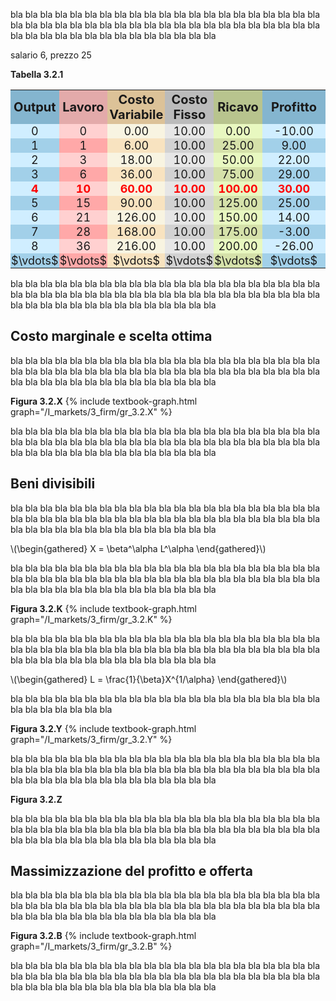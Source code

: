 



bla bla bla bla bla bla bla bla bla bla bla bla bla bla bla bla bla bla bla bla bla bla bla bla bla bla bla bla 
bla bla bla bla bla bla bla bla bla bla bla bla bla bla bla bla bla bla bla bla bla bla bla bla bla bla bla bla


salario 6, prezzo 25


<a id="tab_3.2.1"><strong>Tabella 3.2.1</strong></a>
<!---light blue = #d0eeff --->
<!---darker blue = #a2d0e9 --->
<!---light red = #ffa8a8 --->
<!---darker red = #ffd0d0 --->
<!---buyer darker color = #d5e1aa --->
<!---buyer light color = #e8f8c0 --->
<!---seller darker color = #f8e3c0 --->
<!---seller light color = #f8f4e1 --->
<style>
  .alf th,
  .alf td { padding: 1px; text-align: center; font-size: 18px; }
  .alf th { padding: 3px;  font-size: 20px; }
  .alf th:nth-child(3){ background-color: #DCC298; }
  .alf th:nth-child(4){ background-color: #BBBBBB; }
  .alf th:nth-child(1){ background-color: #84B5CF; }
  .alf th:nth-child(2){ background-color: #e3aaaa; }
  .alf th:nth-child(5){ background-color: #B8C48E; }
  .alf th:nth-child(6){ background-color: #84B5CF; }

  .alf tr:nth-child(2n+1) td:nth-child(3){background: #f8e3c0;} 
  .alf tr:nth-child(2n+2) td:nth-child(3){background: #f8f4e1;} 

  .alf tr:nth-child(2n+1) td:nth-child(1){background: #a2d0e9;} 
  .alf tr:nth-child(2n+2) td:nth-child(1){background: #d0eeff;} 

  .alf tr:nth-child(2n+1) td:nth-child(4){background: #D2D2D2;} 
  .alf tr:nth-child(2n+2) td:nth-child(4){background: #E6E6E6;} 

  .alf tr:nth-child(2n+1) td:nth-child(2){background: #ffa8a8;} 
  .alf tr:nth-child(2n+2) td:nth-child(2){background: #ffd0d0;} 

  .alf tr:nth-child(2n+1) td:nth-child(5){background: #d5e1aa;} 
  .alf tr:nth-child(2n+2) td:nth-child(5){background: #e8f8c0;} 

  .alf tr:nth-child(2n+1) td:nth-child(6){background: #a2d0e9;} 
  .alf tr:nth-child(2n+2) td:nth-child(6){background: #d0eeff;} 

  .alf tr:nth-child(6) {color: red; font-weight: bold; }

</style>

  <table class="alf">
    <tr>
      <th style="width:10%"> Output </th>
      <th style="width:10%"> Lavoro </th>
      <th style="width:15%"> Costo Variabile </th>
      <th style="width:15%"> Costo Fisso </th>
      <th style="width:15%"> Ricavo </th>
      <th style="width:20%"> Profitto </th>
    </tr>
    <tr> <td>0</td> <td>0</td> <td>0.00</td> <td>10.00</td> <td>0.00</td> <td>-10.00</td> </tr>
    <tr> <td>1</td> <td>1</td> <td>6.00</td> <td>10.00</td> <td>25.00</td> <td>9.00</td> </tr>
    <tr> <td>2</td> <td>3</td> <td>18.00</td> <td>10.00</td> <td>50.00</td> <td>22.00</td> </tr>
    <tr> <td>3</td> <td>6</td> <td>36.00</td> <td>10.00</td> <td>75.00</td> <td>29.00</td> </tr>
    <tr> <td>4</td> <td>10</td> <td>60.00</td> <td>10.00</td> <td>100.00</td> <td>30.00</td> </tr>
    <tr> <td>5</td> <td>15</td> <td>90.00</td> <td>10.00</td> <td>125.00</td> <td>25.00</td> </tr>
    <tr> <td>6</td> <td>21</td> <td>126.00</td> <td>10.00</td> <td>150.00</td> <td>14.00</td> </tr>
    <tr> <td>7</td> <td>28</td> <td>168.00</td> <td>10.00</td> <td>175.00</td> <td>-3.00</td> </tr>
    <tr> <td>8</td> <td>36</td> <td>216.00</td> <td>10.00</td> <td>200.00</td> <td>-26.00</td> </tr>
    <tr> <td>$\vdots$</td> <td>$\vdots$</td> <td>$\vdots$</td> <td>$\vdots$</td> <td>$\vdots$</td> <td>$\vdots$</td> </tr>
  </table>





bla bla bla bla bla bla bla bla bla bla bla bla bla bla bla bla bla bla bla bla bla bla bla bla bla bla bla bla 
bla bla bla bla bla bla bla bla bla bla bla bla bla bla bla bla bla bla bla bla bla bla bla bla bla bla bla bla

<h2 id="SUBSEC_mc-it">Costo marginale e scelta ottima</h2>
bla bla bla bla bla bla bla bla bla bla bla bla bla bla bla bla bla bla bla bla bla bla bla bla bla bla bla bla 
bla bla bla bla bla bla bla bla bla bla bla bla bla bla bla bla bla bla bla bla bla bla bla bla bla bla bla bla

<a id="gr_3.2.X"><strong>Figura 3.2.X</strong></a>
{% include textbook-graph.html graph="/I_markets/3_firm/gr_3.2.X" %}

bla bla bla bla bla bla bla bla bla bla bla bla bla bla bla bla bla bla bla bla bla bla bla bla bla bla bla bla 
bla bla bla bla bla bla bla bla bla bla bla bla bla bla bla bla bla bla bla bla bla bla bla bla bla bla bla bla





<h2 id="SUBSEC_costs-it">Beni divisibili</h2>
bla bla bla bla bla bla bla bla bla bla bla bla bla bla bla bla bla bla bla bla bla bla bla bla bla bla bla bla 
bla bla bla bla bla bla bla bla bla bla bla bla bla bla bla bla bla bla bla bla bla bla bla bla bla bla bla bla


<p>
\(\begin{gathered}
 X = \beta^\alpha L^\alpha
\end{gathered}\)
</p>


bla bla bla bla bla bla bla bla bla bla bla bla bla bla bla bla bla bla bla bla bla bla bla bla bla bla bla bla 
bla bla bla bla bla bla bla bla bla bla bla bla bla bla bla bla bla bla bla bla bla bla bla bla bla bla bla bla

<a id="gr_3.2.K"><strong>Figura 3.2.K</strong></a>
{% include textbook-graph.html graph="/I_markets/3_firm/gr_3.2.K" %}

bla bla bla bla bla bla bla bla bla bla bla bla bla bla bla bla bla bla bla bla bla bla bla bla bla bla bla bla 
bla bla bla bla bla bla bla bla bla bla bla bla bla bla bla bla bla bla bla bla bla bla bla bla bla bla bla bla

<p>
\(\begin{gathered}
 L = \frac{1}{\beta}X^{1/\alpha}
\end{gathered}\)
</p>

bla bla bla bla bla bla bla bla bla bla bla bla bla bla bla bla bla bla bla bla bla bla bla bla bla bla bla bla 


<a id="gr_3.2.Y"><strong>Figura 3.2.Y</strong></a>
{% include textbook-graph.html graph="/I_markets/3_firm/gr_3.2.Y" %}

bla bla bla bla bla bla bla bla bla bla bla bla bla bla bla bla bla bla bla bla bla bla bla bla bla bla bla bla 
bla bla bla bla bla bla bla bla bla bla bla bla bla bla bla bla bla bla bla bla bla bla bla bla bla bla bla bla



<a id="gr_3.2.Z"><strong>Figura 3.2.Z</strong></a>

bla bla bla bla bla bla bla bla bla bla bla bla bla bla bla bla bla bla bla bla bla bla bla bla bla bla bla bla 
bla bla bla bla bla bla bla bla bla bla bla bla bla bla bla bla bla bla bla bla bla bla bla bla bla bla bla bla





<h2 id="SUBSEC_maxprofit-it">Massimizzazione del profitto e offerta</h2>
bla bla bla bla bla bla bla bla bla bla bla bla bla bla bla bla bla bla bla bla bla bla bla bla bla bla bla bla 
bla bla bla bla bla bla bla bla bla bla bla bla bla bla bla bla bla bla bla bla bla bla bla bla bla bla bla bla


<a id="gr_3.2.B"><strong>Figura 3.2.B</strong></a>
{% include textbook-graph.html graph="/I_markets/3_firm/gr_3.2.B" %}


bla bla bla bla bla bla bla bla bla bla bla bla bla bla bla bla bla bla bla bla bla bla bla bla bla bla bla bla 
bla bla bla bla bla bla bla bla bla bla bla bla bla bla bla bla bla bla bla bla bla bla bla bla bla bla bla bla




